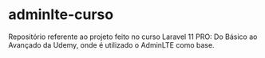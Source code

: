 # adminlte-curso
Repositório referente ao projeto feito no curso Laravel 11 PRO: Do Básico ao Avançado da Udemy, onde é utilizado o AdminLTE como base.
